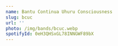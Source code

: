 ```yaml
---
name: Bantu Continua Uhuru Consciousness
slug: bcuc
url: ''
photo: /img/bands/bcuc.webp
spotifyId: 0eH3QHSxGL78INNGWF89bX
---
```


